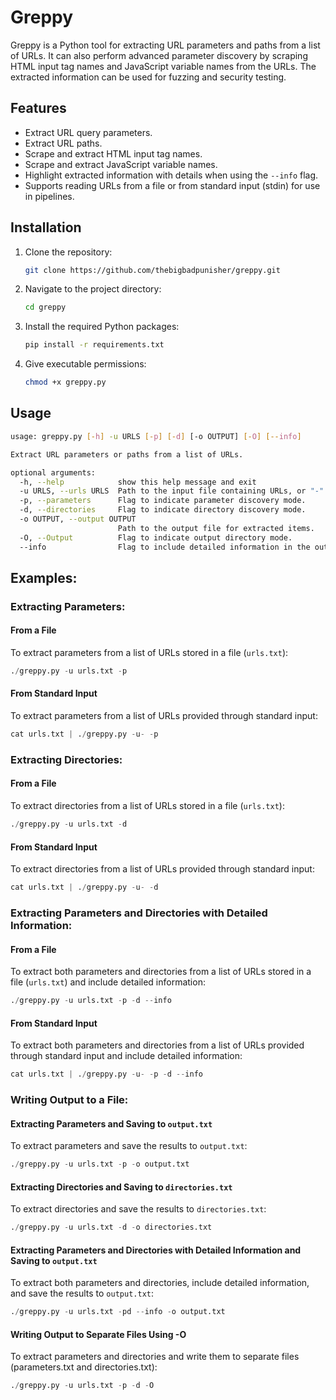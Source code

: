 # Greppy
Greppy is a Python tool for extracting URL parameters and paths from a list of URLs. It can also perform advanced parameter discovery by scraping HTML input tag names and JavaScript variable names from the URLs. The extracted information can be used for fuzzing and security testing.

## Features

- Extract URL query parameters.
- Extract URL paths.
- Scrape and extract HTML input tag names.
- Scrape and extract JavaScript variable names.
- Highlight extracted information with details when using the `--info` flag.
- Supports reading URLs from a file or from standard input (stdin) for use in pipelines.

## Installation

1. Clone the repository:
    ```sh
    git clone https://github.com/thebigbadpunisher/greppy.git
    ```
2. Navigate to the project directory:
    ```sh
    cd greppy
    ```
3. Install the required Python packages:
    ```sh
    pip install -r requirements.txt
    ```
4. Give executable permissions:
    ```sh
    chmod +x greppy.py
    ```

## Usage

```sh
usage: greppy.py [-h] -u URLS [-p] [-d] [-o OUTPUT] [-O] [--info]

Extract URL parameters or paths from a list of URLs.

optional arguments:
  -h, --help            show this help message and exit
  -u URLS, --urls URLS  Path to the input file containing URLs, or "-" to read from stdin.
  -p, --parameters      Flag to indicate parameter discovery mode.
  -d, --directories     Flag to indicate directory discovery mode.
  -o OUTPUT, --output OUTPUT
                        Path to the output file for extracted items.
  -O, --Output          Flag to indicate output directory mode.
  --info                Flag to include detailed information in the output.
```

## Examples:

### Extracting Parameters: 

#### From a File
To extract parameters from a list of URLs stored in a file (`urls.txt`):
```python
./greppy.py -u urls.txt -p
```

#### From Standard Input
To extract parameters from a list of URLs provided through standard input:
```python
cat urls.txt | ./greppy.py -u- -p
```

### Extracting Directories: 

#### From a File
To extract directories from a list of URLs stored in a file (`urls.txt`):
```python
./greppy.py -u urls.txt -d
```

#### From Standard Input
To extract directories from a list of URLs provided through standard input:
```python
cat urls.txt | ./greppy.py -u- -d
```

### Extracting Parameters and Directories with Detailed Information: 

#### From a File
To extract both parameters and directories from a list of URLs stored in a file (`urls.txt`) and include detailed information:
```python
./greppy.py -u urls.txt -p -d --info
```

#### From Standard Input
To extract both parameters and directories from a list of URLs provided through standard input and include detailed information:
```python
cat urls.txt | ./greppy.py -u- -p -d --info
```

### Writing Output to a File: 

#### Extracting Parameters and Saving to `output.txt`
To extract parameters and save the results to `output.txt`:
```python
./greppy.py -u urls.txt -p -o output.txt
```

#### Extracting Directories and Saving to `directories.txt`
To extract directories and save the results to `directories.txt`:
```python
./greppy.py -u urls.txt -d -o directories.txt
```

#### Extracting Parameters and Directories with Detailed Information and Saving to `output.txt`
To extract both parameters and directories, include detailed information, and save the results to `output.txt`:
```python
./greppy.py -u urls.txt -pd --info -o output.txt
```

#### Writing Output to Separate Files Using -O
To extract parameters and directories and write them to separate files (parameters.txt and directories.txt):
```python
./greppy.py -u urls.txt -p -d -O
```
